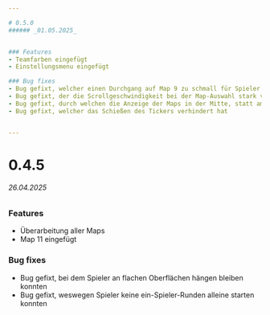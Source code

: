 ```yaml
---

# 0.5.0 
###### _01.05.2025_


### Features
- Teamfarben eingefügt
- Einstellungsmenu eingefügt

### Bug fixes
- Bug gefixt, welcher einen Durchgang auf Map 9 zu schmall für Spieler gemacht hat
- Bug gefixt, der die Scrollgeschwindigkeit bei der Map-Auswahl stark verringert wurde
- Bug gefixt, durch welchen die Anzeige der Maps in der Mitte, statt am Anfang begann
- Bug gefixt, welcher das Schießen des Tickers verhindert hat


---
```


# 0.4.5 
###### _26.04.2025_


### Features
- Überarbeitung aller Maps
- Map 11 eingefügt


### Bug fixes
- Bug gefixt, bei dem Spieler an flachen Oberflächen hängen bleiben konnten
- Bug gefixt, weswegen Spieler keine ein-Spieler-Runden alleine starten konnten